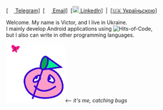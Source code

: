 <a href="https://t.me/kotleni">[<img src="https://upload.wikimedia.org/wikipedia/commons/thumb/8/82/Telegram_logo.svg/768px-Telegram_logo.svg.png" width=16 height=16 />  Telegram]</a>&nbsp;
<a href="mailto:kotleni@icloud.com">[<img src="https://upload.wikimedia.org/wikipedia/commons/thumb/7/7e/Gmail_icon_%282020%29.svg/768px-Gmail_icon_%282020%29.svg.png" width=18 height=14 />  Email]</a>&nbsp;
<a href="https://www.linkedin.com/in/victor-varenik-73324122a/">[<img src="https://cdn-icons-png.flaticon.com/512/174/174857.png" width=18 height=18 />  LinkedIn]</a>
&nbsp;|&nbsp;
<a href="https://github.com/kotleni/kotleni/blob/master/README_UA.md">[🇺🇦 Україньскою]</a>

Welcome. My name is Victor, and I live in Ukraine.<br>
I mainly develop Android applications using ![Hits-of-Code](https://img.shields.io/badge/kotlin-%230095D5.svg?style=flat-square&logo=kotlin&logoColor=white),<br> but I also can write in other programming languages. 

<img src="https://github.com/kotleni/kotleni/blob/master/pink.gif?raw=true" width=160><-- <i>it's me, catching bugs</i>

<br>
